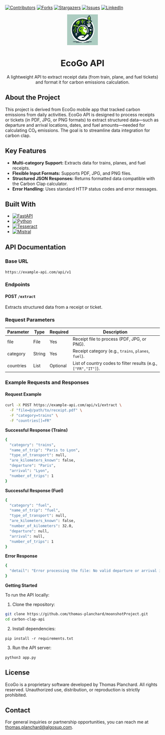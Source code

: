 
[![Contributors][contributors-shield]][contributors-url]
[![Forks][forks-shield]][forks-url]
[![Stargazers][stars-shield]][stars-url]
[![Issues][issues-shield]][issues-url]
[![LinkedIn][linkedin-shield]][linkedin-url]

<div align="center">
   <img src="EcoGo/assets/icon.png" alt="Logo" width="100" height="100">
  <h1 align="center">EcoGo API</h1>
  <p align="center">
    A lightweight API to extract receipt data (from train, plane, and fuel tickets) and format it for carbon emissions calculation.
  </p>
</div>

## About the Project

This project is derived from EcoGo mobile app that tracked carbon emissions from daily activities. EcoGo API is designed to process receipts or tickets (in PDF, JPG, or PNG formats) to extract structured data—such as departure and arrival locations, dates, and fuel amounts—needed for calculating CO₂ emissions. The goal is to streamline data integration for carbon clap.

## Key Features

- **Multi-category Support:** Extracts data for trains, planes, and fuel receipts.
- **Flexible Input Formats:** Supports PDF, JPG, and PNG files.
- **Structured JSON Responses:** Returns formatted data compatible with the Carbon Clap calculator.
- **Error Handling:** Uses standard HTTP status codes and error messages.

## Built With

* [![FastAPI][FastAPI-shield]][FastAPI-shield]
* [![Python][Python-shield]][Python-shield]
* [![Tesseract][Tesseract-shield]][Tesseract-shield]
* [![Mistral][mistral-shield]][mistral-shield]


## API Documentation

### Base URL

`https://example-api.com/api/v1`

### Endpoints

#### POST `/extract`

Extracts structured data from a receipt or ticket.

### Request Parameters

| Parameter | Type    | Required  | Description                                                            |
|-----------|---------|-----------|------------------------------------------------------------------------|
| file      | File    | Yes       | Receipt file to process (PDF, JPG, or PNG).                            |
| category  | String  | Yes       | Receipt category (e.g., `trains`, `planes`, `fuel`).                   |
| countries | List    | Optional  | List of country codes to filter results (e.g., `["FR","IT"]`).              |

### Example Requests and Responses

#### Request Example

```bash
curl -X POST https://example-api.com/api/v1/extract \
  -F "file=@/path/to/receipt.pdf" \
  -F "category=trains" \
  -F "countries[]=FR"

```

**Successful Response (Trains)**
```bash
{
  "category": "trains",
  "name_of_trip": "Paris to Lyon",
  "type_of_transport": null,
  "are_kilometers_known": false,
  "departure": "Paris",
  "arrival": "Lyon",
  "number_of_trips": 1
}
```

**Successful Response (Fuel)**

```bash
{
  "category": "fuel",
  "name_of_trip": "fuel",
  "type_of_transport": null,
  "are_kilometers_known": false,
  "number_of_kilometers": 32.0,
  "departure": null,
  "arrival": null,
  "number_of_trips": 1
}
```

**Error Response**

```bash
{
  "detail": "Error processing the file: No valid departure or arrival information found."
}
```

**Getting Started**

To run the API locally:

1.	Clone the repository:

```bash
git clone https://github.com/thomas-planchard/moonshotProject.git
cd carbon-clap-api
```

2.	Install dependencies:

```pip install -r requirements.txt```


3.	Run the API server:

```python3 app.py ```


## License

EcoGo is a proprietary software developed by Thomas Planchard. All rights reserved. Unauthorized use, distribution, or reproduction is strictly prohibited.

## Contact

For general inquiries or partnership opportunities, you can reach me at thomas.planchard@algosup.com.




<!-- MARKDOWN LINKS & IMAGES -->
[contributors-shield]: https://img.shields.io/github/contributors/thomas-planchard/moonshotProject.svg?style=for-the-badge
[contributors-url]: https://github.com/thomas-planchard/moonshotProject/graphs/contributors
[forks-shield]: https://img.shields.io/github/forks/thomas-planchard/moonshotProject.svg?style=for-the-badge
[forks-url]: https://github.com/thomas-planchard/moonshotProject/network/members
[stars-shield]: https://img.shields.io/github/stars/thomas-planchard/moonshotProject.svg?style=for-the-badge
[stars-url]: https://github.com/thomas-planchard/moonshotProject/stargazers
[issues-shield]: https://img.shields.io/github/issues/thomas-planchard/moonshotProject.svg?style=for-the-badge
[issues-url]: https://github.com/thomas-planchard/moonshotProject/issues
[linkedin-shield]: https://img.shields.io/badge/-LinkedIn-black.svg?style=for-the-badge&logo=linkedin&colorB=555
[linkedin-url]: www.linkedin.com/in/thomas-planchard-461782221
[FastAPI-shield]: https://img.shields.io/badge/FastAPI-005571?style=for-the-badge&logo=fastapi
[Python-shield]: https://img.shields.io/badge/Python-3776AB?style=for-the-badge&logo=python&logoColor=white
[Tesseract-shield]: https://img.shields.io/badge/Tesseract-292929?style=for-the-badge&logo=tesseract&logoColor=white
[mistral-shield]: https://img.shields.io/badge/Mistral-FF5733?style=for-the-badge&logo=mistral&logoColor=white